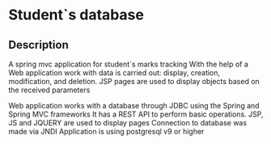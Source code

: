 # Student`s database
## Description ## 
A spring mvc application for student`s marks tracking
With the help of a Web application work with data is carried out: display, creation, modification, and deletion. 
JSP pages are used to display objects based on the received parameters
 
Web application works with a database through JDBC using the Spring and Spring MVC frameworks
It has a REST API to perform basic operations.
JSP, JS and JQUERY are used to display pages
Connection to database was made via JNDI
Application is using postgresql v9 or higher

